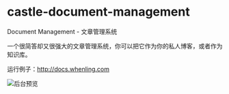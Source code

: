 # castle-document-management
Document Management - 文章管理系统

一个很简答却又很强大的文章管理系统，你可以把它作为你的私人博客，或者作为知识库。

运行例子：http://docs.whenling.com

![后台预览](https://git.oschina.net/uploads/images/2017/0908/153931_e4b5516c_674497.png "WX20170908-153926@2x.png")